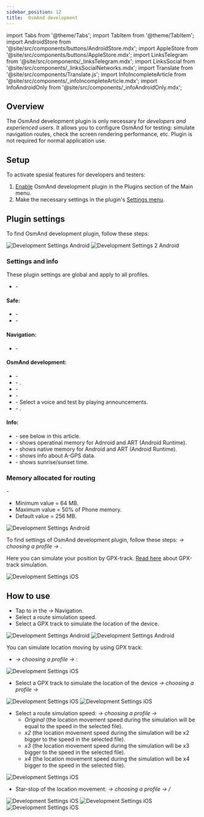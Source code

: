 ```yaml
---
sidebar_position: 12
title:  OsmAnd development
---
```


import Tabs from '@theme/Tabs';
import TabItem from '@theme/TabItem';
import AndroidStore from '@site/src/components/buttons/AndroidStore.mdx';
import AppleStore from '@site/src/components/buttons/AppleStore.mdx';
import LinksTelegram from '@site/src/components/_linksTelegram.mdx';
import LinksSocial from '@site/src/components/_linksSocialNetworks.mdx';
import Translate from '@site/src/components/Translate.js';
import InfoIncompleteArticle from '@site/src/components/_infoIncompleteArticle.mdx';
import InfoAndroidOnly from '@site/src/components/_infoAndroidOnly.mdx';


<InfoIncompleteArticle/>

## Overview

The OsmAnd development plugin is only necessary for *developers and experienced users*. It allows you to configure OsmAnd for testing: simulate navigation routes, check the screen rendering performance, etc. Plugin is not required for normal application use.

## Setup 

To activate spesial features for developers and testers:

1. [Enable](../plugins/index.md#enable--disable) OsmAnd development plugin in the Plugins section of the Main menu.
2. Make the necessary settings in the plugin's [Settings menu](#plugin-settings).

## Plugin settings


<Tabs groupId="operating-systems">

<TabItem value="android" label="Android">  

To find OsmAnd development plugin, follow these steps: *<Translate android="true" ids="shared_string_menu,plugins_menu_group,debugging_and_development,shared_string_settings"/>*

![Development Settings Android](@site/static/img/plugins/development/development_plugin_settings_1_andr.png) ![Development Settings 2 Android](@site/static/img/plugins/development/development_plugin_settings_2_andr.png)


### Settings and info

These plugin settings are global and apply to all profiles.  


- <Translate android="true" ids="use_opengl_render"/> - <Translate android="true" ids="use_opengl_render_descr"/>  


#### Safe:

- <Translate android="true" ids="safe_mode"/> - <Translate android="true" ids="safe_mode_description"/>
- <Translate android="true" ids="approx_safe_mode"/> - <Translate android="true" ids="approx_safe_mode_description"/>

#### Navigation:

- <Translate android="true" ids="simulate_your_location"/> - <Translate android="true" ids="simulate_your_location_gpx_descr"/>

#### OsmAnd development:

- <Translate android="true" ids="trace_rendering"/> - <Translate android="true" ids="trace_rendering_descr"/> 
- <Translate android="true" ids="transparent_status_bar"/> - <Translate android="true" ids="transparent_status_bar_descr"/>. 
- <Translate android="true" ids="simulate_initial_startup"/> - <Translate android="true" ids="simulate_initial_startup_descr"/>
- <Translate android="true" ids="show_free_version_banner"/> - <Translate android="true" ids="show_free_version_banner_description"/>
- <Translate android="true" ids="test_voice_prompts"/> - Select a voice and test by playing announcements.
- <Translate android="true" ids="logcat_buffer"/> - <Translate android="true" ids="logcat_buffer_descr"/>.

#### Info:

- <Translate android="true" ids="memory_allocated_for_routing"/> - see below in this article.
- <Translate android="true" ids="global_app_allocated_memory"/> - shows operatinal memory for Adnroid and ART (Android Runtime).
- <Translate android="true" ids="native_app_allocated_memory"/> - shows native memory for Android and ART (Android Runtime).
- <Translate android="true" ids="agps_info"/> - shows info about A-GPS data.
- <Translate android="true" ids="day_night_info"/> - shows sunrise/sunset time.  


### Memory allocated for routing  

<Translate android="true" ids="memory_allocated_for_routing"/> - <Translate android="true" ids="memory_allocated_for_routing_ds"/>  

- Minimum value = 64 MB.
- Maximum value = 50% of Phone memory.
- Default value = 256 MB.  


![Development Settings Android](@site/static/img/plugins/development/development_plugin_memory_alloc_android.png)


</TabItem>

<TabItem value="ios" label="iOS">  

To find settings of OsmAnd development plugin, follow these steps: *<Translate ios="true" ids="menu,sett_settings"/> → choosing a profile → <Translate ios="true" ids="plugins,product_title_development"/>*. 

Here you can simulate your position by GPX-track. [Read here](../plugins/development.md#how-to-use) about GPX-track simulation.

![Development Settings iOS](@site/static/img/plugins/development/development_plugin_gpx_simulation_1_ios.png)

</TabItem>

</Tabs> 


## How to use

<Tabs groupId="operating-systems">

<TabItem value="android" label="Android">  

- Tap to **<Translate android="true" ids="simulate_your_location"/>** in the <Translate android="true" ids="shared_string_menu,plugins_menu_group,debugging_and_development,shared_string_settings"/> → Navigation. 
- Select a route simulation speed.
- Select a GPX track to simulate the location of the device.  

![Development Settings Android](@site/static/img/plugins/development/start_simulation_1.png)
![Development Settings Android](@site/static/img/plugins/development/start_simulation_2.png)


</TabItem>

<TabItem value="ios" label="iOS">  

You can simulate location moving by using GPX track:
- _<Translate ios="true" ids="menu,sett_settings"/> → choosing a profile → <Translate ios="true" ids="plugins,product_title_development,simulate_routing"/>_:

![Development Settings iOS](@site/static/img/plugins/development/development_plugin_gpx_simulation_ios.png)

- Select a GPX track to simulate the location of the device _<Translate ios="true" ids="menu,sett_settings"/> → choosing a profile → <Translate ios="true" ids="plugins,product_title_development,simulate_routing,shared_string_gpx_track"/>_

![Development Settings iOS](@site/static/img/plugins/development/development_plugin_choose_track_ios.png) ![Development Settings iOS](@site/static/img/plugins/development/development_plugin_choose_track_1_ios.png)

- Select a route simulation speed: _<Translate ios="true" ids="menu,sett_settings"/> → choosing a profile → <Translate ios="true" ids="plugins,product_title_development,simulate_routing,simulate_location_movement_speed"/>_  
  - _Original_ (the location movement speed during the simulation will be equal to the speed in the selected file).
  - _x2_ (the location movement speed during the simulation will be x2 bigger to the speed in the selected file).
  - _x3_ (the location movement speed during the simulation will be x3 bigger to the speed in the selected file).
  - _x4_ (the location movement speed during the simulation will be x4 bigger to the speed in the selected file).

![Development Settings iOS](@site/static/img/plugins/development/development_plugin_choose_speed_ios.png)

- Star-stop of the location movement: _<Translate ios="true" ids="menu,sett_settings"/> → choosing a profile → <Translate ios="true" ids="plugins,product_title_development,simulate_routing,shared_string_start"/> / <Translate ios="true" ids="shared_string_stop"/>_ 

![Development Settings iOS](@site/static/img/plugins/development/development_plugin_choose_start_ios.png) ![Development Settings iOS](@site/static/img/plugins/development/development_plugin_choose_stop_ios.png) ![Development Settings iOS](@site/static/img/plugins/development/development_plugin_choose_simulation_ios.png)

</TabItem>

</Tabs> 


